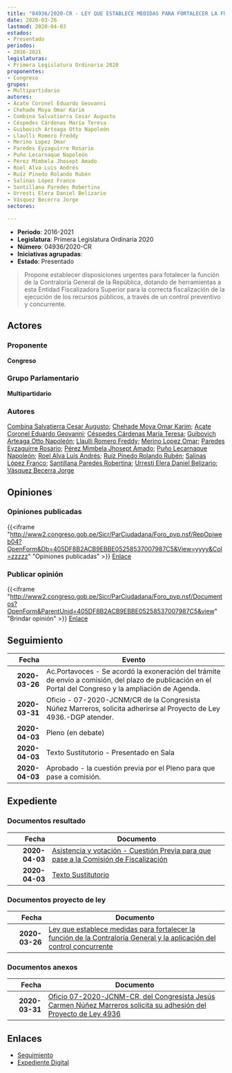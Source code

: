 ```yaml
---
title: "04936/2020-CR - LEY QUE ESTABLECE MEDIDAS PARA FORTALECER LA FUNCIÓN DE LA CONTRALORÍA GENERAL Y LA APLICACIÓN DEL CONTROL CONCURRENTE"
date: 2020-03-26
lastmod: 2020-04-03
estados:
- Presentado
periodos:
- 2016-2021
legislaturas:
- Primera Legislatura Ordinaria 2020
proponentes:
- Congreso
grupos:
- Multipartidario
autores:
- Acate Coronel Eduardo Geovanni
- Chehade Moya Omar Karim
- Combina Salvatierra Cesar Augusto
- Céspedes Cárdenas María Teresa
- Guibovich Arteaga Otto Napoleón
- Llaulli Romero Freddy
- Merino Lopez Omar
- Paredes Eyzaguirre Rosario
- Puño Lecarnaque Napoleón
- Pérez Mimbela Jhosept Amado
- Roel Alva Luis Andrés
- Ruíz Pinedo Rolando Rubén
- Salinas López Franco
- Santillana Paredes Robertina
- Urresti Elera Daniel Belizario
- Vásquez Becerra Jorge
sectores:

---
```

- **Periodo**: 2016-2021
- **Legislatura**: Primera Legislatura Ordinaria 2020
- **Número**: 04936/2020-CR
- **Iniciativas agrupadas**: 
- **Estado**: Presentado

> Propone establecer disposiciones urgentes para fotalecer la función de la Contraloría General de la República, dotando de herramientas a esta Entidad Fiscalizadora Superior para la correcta fiscalización de la ejecución de los recursos públicos, a través de un control preventivo y concurrente.


## Actores

### Proponente

**Congreso**

### Grupo Parlamentario

**Multipartidario**

### Autores

[Combina Salvatierra Cesar Augusto](mailto:mailto:ccombina@congreso.gob.pe); [Chehade Moya Omar Karim](mailto:mailto:ochehade@congreso.gob.pe); [Acate Coronel Eduardo Geovanni](mailto:mailto:eacate@congreso.gob.pe); [Céspedes Cárdenas María Teresa](mailto:mailto:mcespedes@congreso.gob.pe); [Guibovich Arteaga Otto Napoleón](mailto:mailto:oguibovich@congreso.gob.pe); [Llaulli Romero Freddy](mailto:mailto:fllaulli@congreso.gob.pe); [Merino Lopez Omar](mailto:mailto:omerino@congreso.gob.pe); [Paredes Eyzaguirre Rosario](mailto:mailto:rparedes@congreso.gob.pe); [Pérez Mimbela Jhosept Amado](mailto:mailto:jperezm@congreso.gob.pe); [Puño Lecarnaque Napoleón](mailto:mailto:npuno@congreso.gob.pe); [Roel Alva Luis Andrés](mailto:mailto:lroel@congreso.gob.pe); [Ruíz Pinedo Rolando Rubén](mailto:mailto:rruiz@congreso.gob.pe); [Salinas López Franco](mailto:mailto:fsalinas@congreso.gob.pe); [Santillana Paredes Robertina](mailto:mailto:rsantillana@congreso.gob.pe); [Urresti Elera Daniel Belizario](mailto:mailto:durresti@congreso.gob.pe); [Vásquez Becerra Jorge](mailto:mailto:jvasquezb@congreso.gob.pe)

## Opiniones

### Opiniones publicadas

{{<iframe "http://www2.congreso.gob.pe/Sicr/ParCiudadana/Foro_pvp.nsf/RepOpiweb04?OpenForm&Db=405DF8B2ACB9EBBE05258537007987C5&View=yyyy&Col=zzzzz" "Opiniones publicadas" >}}
[Enlace](http://www2.congreso.gob.pe/Sicr/ParCiudadana/Foro_pvp.nsf/RepOpiweb04?OpenForm&Db=405DF8B2ACB9EBBE05258537007987C5&View=yyyy&Col=zzzzz)

### Publicar opinión

{{<iframe "http://www2.congreso.gob.pe/Sicr/ParCiudadana/Foro_pvp.nsf/Documentos?OpenForm&ParentUnid=405DF8B2ACB9EBBE05258537007987C5&view" "Brindar opinión" >}}
[Enlace](http://www2.congreso.gob.pe/Sicr/ParCiudadana/Foro_pvp.nsf/Documentos?OpenForm&ParentUnid=405DF8B2ACB9EBBE05258537007987C5&view)


## Seguimiento

| Fecha | Evento |
|------:|--------|
| **2020-03-26** | Ac.Portavoces - Se acordó la exoneración del trámite de envío a comisión, del plazo de publicación en el Portal del Congreso y la ampliación de Agenda. |
| **2020-03-31** | Oficio - 07-2020-JCNM/CR de la Congresista Núñez Marreros, solicita adherirse al Proyecto de Ley 4936.-DGP atender. |
| **2020-04-03** | Pleno (en debate) |
| **2020-04-03** | Texto Sustitutorio - Presentado en Sala |
| **2020-04-03** | Aprobado - la cuestión previa por el Pleno para que pase a comisión. |

## Expediente

### Documentos resultado

| Fecha | Documento |
|------:|-----------|
| **2020-04-03** | [Asistencia y votación - Cuestión Previa para que pase a la Comisión de Fiscalización](AVCP0493620200403.pdf) |
| **2020-04-03** | [Texto Sustitutorio](http://www2.congreso.gob.pe/Sicr/TraDocEstProc/Contdoc01_2011.nsf/Docpub/76AB5BEFC4702DED052585400005BB90/$FILE/TS04936-20200403.pdf) |

### Documentos proyecto de ley

| Fecha | Documento |
|------:|-----------|
| **2020-03-26** | [Ley que establece medidas para fortalecer la función de la Contraloría General y la aplicación del control concurrente](http://www.leyes.congreso.gob.pe/Documentos/2016_2021/Proyectos_de_Ley_y_de_Resoluciones_Legislativas/PL04936-20200326.pdf) |

### Documentos anexos

| Fecha | Documento |
|------:|-----------|
| **2020-03-31** | [Oficio 07-2020-JCNM-CR, del Congresista Jesús Carmen Núñez Marreros solicita su adhesión del Proyecto de Ley 4936](http://www.leyes.congreso.gob.pe/Documentos/2016_2021/Adhesiones/Proyectos_de_Ley/OFICIO-07-2020-JCNM-CR..pdf) |

## Enlaces

- [Seguimiento](http://www2.congreso.gob.pe/Sicr/TraDocEstProc/CLProLey2016.nsf/f7fff46988ca05b1052578e100829cc7/66f22831af4c8da90525853700822d5b?OpenDocument)
- [Expediente Digital](http://www2.congreso.gob.pe/Sicr/TraDocEstProc/Expvirt_2011.nsf/visbusqptramdoc1621/04936?opendocument)

